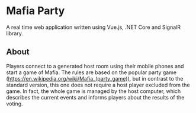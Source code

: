 # Mafia Party

A real time web application written using Vue.js, .NET Core and SignalR library.

## About

Players connect to a generated host room using their mobile phones and start a game of Mafia.
The rules are based on the popular party game (https://en.wikipedia.org/wiki/Mafia_(party_game)), but in contrast to the standard version,
this one does not require a host player excluded from the game. In fact, the whole game is managed by the host computer,
which describes the current events and informs players about the results of the voting.
